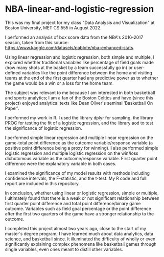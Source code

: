 # NBA-linear-and-logistic-regression
This was my final project for my class "Data Analysis and Visualization" at Boston University, MET CS 555 in August 2022.

I performed an analysis of box score data from the NBA's 2016-2017 season, taken from this source: https://www.kaggle.com/datasets/pablote/nba-enhanced-stats.

Using linear regression and logistic regression, both simple and multiple, I explored whether traditional variables like percentage of field goals made (how many shots at the basket by a team successfully go in) or user-defined variables like the point difference between the home and visiting teams at the end of the first quarter had any predictive power as to whether the game would be a win or a loss for the home team.

The subject was relevant to me because I am interested in both basketball and sports analytics; I am a fan of the Boston Celtics and have (since this project) enjoyed analytical texts like Dean Oliver's seminal 'Basketball On Paper'.

I performed my work in R. I used the library dplyr for sampling, the library PROC for testing the fit of a logistic regression, and the library aod to test the significance of logistic regression.

I performed simple linear regression and multiple linear regression on the game-total point difference as the outcome variable/response variable (a positive point difference being a proxy for winning).
I also performed simple logistic regression and multiple logistic regression on the win/loss dichotomous variable as the outcome/response variable. First quarter point difference were the explanatory variable in both cases.

I examined the significance of my model results with methods including confidence intervals, the F-statistic, and the t-test. My R code and full report are included in this repository.

In conclusion, whether using linear or logistic regression, simple or multiple, I ultimately found that there is a weak or not significant relationship between first quarter point difference and total point difference/binary game outcome. Variables such as field goal percentage or the point difference after the first two quarters of the game have a stronger relationship to the outcome.

I completed this project almost two years ago, close to the start of my master's degree program; I have learned much about data analytics, data science, and basketball since. It illuminated the difficulty of wholly or even significantly explaining complex phenomena like basketball games through single variables, even ones meant to distill other variables.

